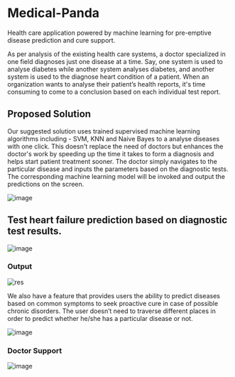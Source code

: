 # Medical-Panda

Health care application powered by machine learning for pre-emptive disease prediction and cure support.

As per analysis of the existing health care systems, a doctor specialized in one field diagnoses just one disease at a time. Say, one system is used to analyse diabetes while another system analyses diabetes, and another system is used to the diagnose heart condition of a patient. When an organization wants to analyse their patient’s health reports, it's time consuming to come to a conclusion based on each individual test report. 

## Proposed Solution

Our suggested solution uses trained supervised machine learning algorithms including - SVM, KNN and Naive Bayes to a analyse diseases with one click. This doesn't replace the need of doctors but enhances the doctor's work by speeding up the time it takes to form a diagnosis and helps start patient treatment sooner. The doctor simply navigates to the particular disease and inputs the parameters based on the diagnostic tests. The corresponding machine learning model will be invoked and output the predictions on the screen.

![image](https://user-images.githubusercontent.com/80235375/206923494-28c80584-450e-43d1-a191-7ae55f361575.png)


## Test heart failure prediction based on diagnostic test results.

![image](https://user-images.githubusercontent.com/80235375/206924616-8368b215-b20e-402b-b098-39098c1e36c1.png)

### Output

![res](https://user-images.githubusercontent.com/80235375/206924957-d7ebac19-e2eb-4ab4-b9c0-629b59f7c5f4.png)


We also have a feature that provides users the ability to predict diseases based on common symptoms to seek proactive cure in case of possible chronic disorders. The user doesn’t need to traverse different places in order to predict whether he/she has a particular disease or not. 

![image](https://user-images.githubusercontent.com/80235375/206925319-a7ff16ec-ed4b-488f-8805-9b343ba9f916.png)

### Doctor Support


![image](https://user-images.githubusercontent.com/80235375/206923513-106f8a2f-1164-4467-9516-208dcc458f2c.png)
